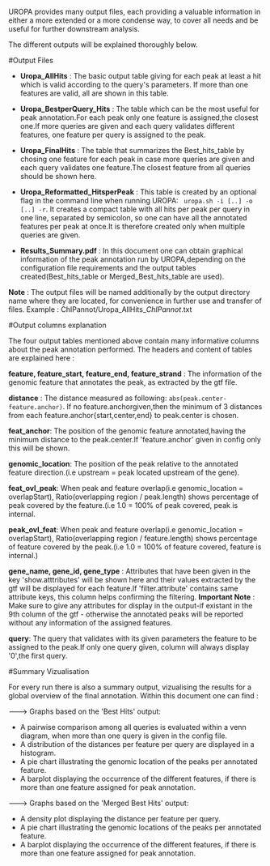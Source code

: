 UROPA provides many output files, each providing a valuable information in either a more extended or a more condense way, to cover all needs and be useful for further downstream analysis.

The different outputs will be explained thoroughly below.

#Output Files
* **Uropa_AllHits**  : The basic output table giving for each peak at least a hit which is valid according to the query's parameters. If more than one features are valid, all are shown in this table.

* **Uropa_BestperQuery_Hits** : The table which can be the most useful for peak annotation.For each peak only one feature is assigned,the closest one.If more queries are given and each query validates different features, one feature per query is assigned to the peak.

* **Uropa_FinalHits** : The table that summarizes the Best_hits_table by chosing one feature for each peak in case more queries are given and each query validates one feature.The closest feature from all queries should be shown here.

* **Uropa_Reformatted_HitsperPeak** : This table is created by an optional flag in the command line when running UROPA: ` uropa.sh -i [..] -o [..] -r`. It creates a compact table with all hits per peak per query in one line, separated by semicolon, so one can have all the annotated features per peak at once.It is therefore created only when multiple queries are given.

* **Results_Summary.pdf** : In this document one can obtain graphical information of the peak annotation run by UROPA,depending on the configuration file requirements and the output tables created(Best_hits_table or Merged_Best_hits_table are used).

**Note** : The output files will be named additionally by the output directory name where they are located, for convenience in further use and transfer of files.
Example  : ChIPannot/Uropa_AllHits_*ChIPannot*.txt


#Output columns explanation

The four output tables mentioned above contain many informative columns about the peak annotation performed. The headers and content of tables are explained here :

**feature, feature_start, feature_end, feature_strand** : The information of the genomic feature that annotates the peak, as extracted by the gtf file.

**distance** : The distance measured as following: `abs(peak.center-feature.anchor)`. If no feature.anchorgiven,then the minimum of 3 distances from each feature.anchor{start,center,end} to peak.center is chosen.

**feat_anchor**: The position of the genomic feature annotated,having the minimum distance to the peak.center.If 'feature.anchor' given in config only this will be shown.

**genomic_location**: The position of the peak relative to the annotated feature direction.(i.e upstream = peak located upstream of the gene).

**feat_ovl_peak**: When peak and feature overlap(i.e genomic_location = overlapStart), Ratio(overlapping region / peak.length) shows percentage of peak covered by the feature.(i.e 1.0 = 100% of peak covered, peak is internal.

**peak_ovl_feat**: When peak and feature overlap(i.e genomic_location = overlapStart), Ratio(overlapping region / feature.length) shows percentage of feature covered by the peak.(i.e 1.0 = 100% of feature covered, feature is internal.)

**gene_name, gene_id, gene_type** : Attributes that have been given in the key 'show.atttributes' will be shown here and their values extracted by the gtf will be displayed for each feature.If 'filter.attribute' contains same attribute keys, this column helps confirming the filtering.
**Important Note** : Make sure to give any attributes for display in the output-if existant in the 9th column of the gtf - otherwise the annotated peaks will be reported 
without any information of the assigned features.

**query**: The query that validates with its given parameters the feature to be assigned to the peak.If only one query given, column will always display '0',the first query.



#Summary Vizualisation

For every run there is also a summary output, vizualising the results for a global overview of the final annotation. Within this document one can find : 

---> Graphs based on the 'Best Hits' output:
* A pairwise comparison among all queries is evaluated within a venn diagram, when more than one query is given in the config file. 
* A distribution of the distances per feature per query are displayed in a histogram.
* A pie chart illustrating the genomic location of the peaks per annotated feature.
* A barplot displaying the occurrence of the different features, if there is more than one feature assigned for peak annotation.

---> Graphs based on the 'Merged Best Hits' output:
* A density plot displaying the distance per feature per query. 
* A pie chart illustrating the genomic locations of the peaks per annotated feature.
* A barplot displaying the occurrence of the different features, if there is more than one feature assigned for peak annotation.
